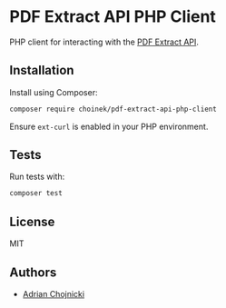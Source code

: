 # PDF Extract API PHP Client

PHP client for interacting with the [PDF Extract API](https://github.com/CatchTheTornado/pdf-extract-api).

## Installation

Install using Composer:

```bash
composer require choinek/pdf-extract-api-php-client
```

Ensure `ext-curl` is enabled in your PHP environment.

## Tests

Run tests with:

```bash
composer test
```

## License

MIT

## Authors
- [Adrian Chojnicki](https://github.com/choinek)
